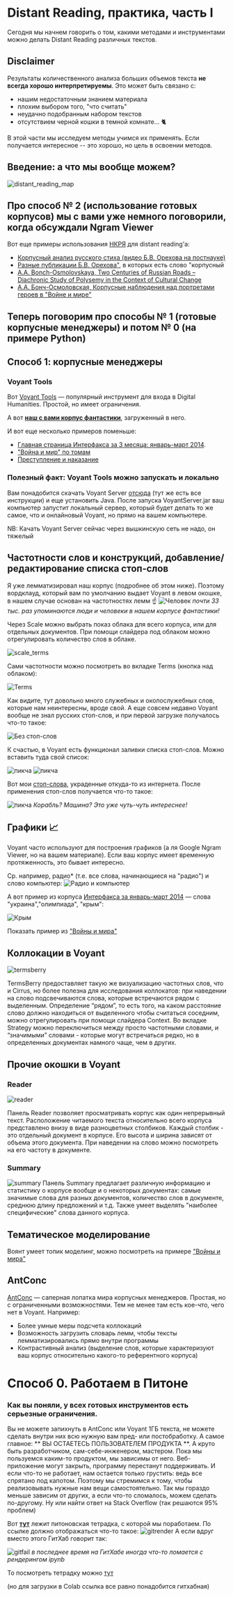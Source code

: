 # Distant Reading, практика, часть I
Сегодня мы начнем говорить о том, какими методами и инструментами можно делать Distant Reading различных текстов.  

## Disclaimer
Результаты количественного анализа больших объемов текста **не всегда хорошо интерпретируемы**. Это может быть связано с:
* нашим недостаточным знанием материала
* плохим выбором того, "что считать"
* неудачно подобранным набором текстов
* отсутствием черной кошки в темной комнате... 🐈

В этой части мы исследуем методы учимся их применять. Если получается интересное -- это хорошо, но цель в освоении методов.

## Введение: а что мы вообще можем?
![distant_reading_map](pics/distant_reading_map.jpeg)

## Про способ № 2 (использование готовых корпусов) мы с вами уже немного поговорили, когда обсуждали Ngram Viewer

Вот еще примеры использования [НКРЯ](http://ruscorpora.ru) для distant reading'а:
* [Корпусный анализ русского стиха (видео Б.В. Орехова на постнауке)](https://postnauka.ru/video/85900 "Кликни и увидь")
* [Разные публикации Б.В. Орехова"](http://nevmenandr.net/bo.php), в которых есть слово "корпусный
* [A.A. Bonch-Osmolovskaya, Two Centuries of Russian Roads – Diachronic Study of Polysemy in the Context of Cultural Change](https://dh2016.adho.org/abstracts/413 "Кликни и прочти")
* [А.А. Бонч-Осмоловская, Корпусные наблюдения над портретами героев в "Войне и мире"](http://veeb.ut.ee/FLVE/ruslit/sobolev/1.pdf "Кликни и прочти")

## Теперь поговорим про способы № 1 (готовые корпусные менеджеры) и потом № 0 (на примере Python)


## Способ 1: корпусные менеджеры

### Voyant Tools

Вот [Voyant Tools](https://voyant-tools.org/) — популярный инструмент для входа в Digital Humanities. Простой, но имеет ограничения.

А вот **[наш с вами корпус фантастики](https://voyant-tools.org/?corpus=ad00c40ec4549bc30c185cf7f65c9318)**, загруженный в него. 

И вот еще несколько примеров поменьше: 
* [Главная страница Интерфакса за 3 месяца: январь-март 2014](https://voyant-tools.org/?corpus=8943e7b961f87daf226162f5a3f5e8da). 
* ["Война и мир" по томам](https://voyant-tools.org/?corpus=d6d851113e8787d79055aa1b434a37bd)
* [Преступление и наказание](https://voyant-tools.org/?corpus=7a14151684244d604e29fed45c15ddee)

### Полезный факт: Voyant Tools можно запускать и локально

Вам понадобится скачать Voyant Server [отсюда](http://docs.voyant-tools.org/resources/run-your-own/voyant-server/) (тут же есть все инструкции) и еще установить Java. После запуска VoyantServer.jar ваш компьютер запустит локальный сервер, который будет делать то же самое, что и онлайновый Voyant, но прямо на вашем компьютере. 

NB: Качать Voyant Server сейчас через вышкинскую сеть не надо, он тяжелый

## Частотности слов и конструкций, добавление/редактирование списка стоп-слов

Я уже лемматизировал наш корпус (подробнее об этом ниже). Поэтому вордклауд, который вам по умолчанию выдает Voyant в левом окошке, в нашем случае основан на частотностях лемм ☝️
![Человек](pics/wordcloud.png)
*почти 33 тыс. раз упоминаются люди и человеки в нашем корпусе фантастики!*


Через Scale можно выбрать показ облака для всего корпуса, или для отдельных документов. При помощи слайдера под облаком можно отрегулировать количество слов в облаке. 

![scale_terms](pics/scale_terms.png)

Сами частотности можно посмотреть во вкладке Terms (кнопка над облаком):

![Terms](pics/terms.png)
    
Как видите, тут довольно много служебных и околослужебных слов, которые нам неинтересны, вроде свой. А еще совсем недавно Voyant вообще не знал русских стоп-слов, и при первой загрузке получалось что-то такое:

![Без стоп-слов](pics/wordcloud_nostop.png)

К счастью, в Voyant есть функционал заливки списка стоп-слов. Можно вставить туда свой список:

![пикча](pics/define_options.png)
![пикча](pics/new_stoplist.png)

Вот мои [стоп-слова](stop_ru.txt), украденные откуда-то из интернета. После применения стоп-слов получается что-то такое: 

![пикча](pics/wordcloud_mystop.png)
*Корабль? Машина? Это уже чуть-чуть интереснее!*


## Графики 📈

Voyant часто используют для построения графиков (а ля Google Ngram Viewer, но на вашем материале). Если ваш корпус имеет временн*у*ю протяженность, это бывает интересно. 

Ср. например, радио* (т.е. все слова, начинающиеся на "радио") и слово компьютер:
![Радио и компьютер](pics/radiovscomp.png )

А вот пример из корпуса [Интерфакса за январь-март 2014](https://voyant-tools.org/?corpus=8943e7b961f87daf226162f5a3f5e8da) — слова "украина","олимпиада", "крым":

![Крым](pics/crimea.png )

Показать пример из ["Войны и мира"](https://voyant-tools.org/?corpus=d6d851113e8787d79055aa1b434a37bd)

## Коллокации в Voyant
![termsberry](pics/termsberry.png)

TermsBerry предоставляет такую же визуализацию частотных слов, что и Cirrus, но более полезна для исследования коллокатов: при наведении на слово подсвечиваются слова, которые встречаются рядом с выделенным. Определение “рядом”, то есть того, на каком расстояние слово должно находиться от выделенного чтобы считаться соседним, можно отрегулировать при помощи слайдера Context. Во вкладке Strategy можно переключиться между просто частотными словами, и “значимыми” словами - которые могут встречаться редко, но в определенных документах намного чаще, чем в других.

## Прочие окошки в Voyant 

### Reader
![reader](pics/reader.png)

Панель Reader позволяет просматривать корпус как один непрерывный текст. Расположение читаемого текста относительно всего корпуса представлено внизу в виде разноцветных столбиков. Каждый столбик - это отдельный документ в корпусе. Его высота и ширина зависят от объема этого документа.
При наведении на слово можно посмотреть на его частоту в документе.

### Summary
![summary](pics/summary.png)
Панель Summary предлагает различную информацию и статистику о корпусе вообще и о некоторых документах: самые значимые слова для разных документов, количество слов в документе, среднюю длину предложений и т.д.
Также умеет выделять "наиболее специфические" слова данного корпуса. 

## Тематическое моделирование

Воянт умеет топик моделинг, можно посмотреть на примере ["Войны и мира"](https://voyant-tools.org/?corpus=d6d851113e8787d79055aa1b434a37bd)

## AntConc

[AntConc](http://www.laurenceanthony.net/software.html) — саперная лопатка мира корпусных менеджеров. Простая, но с ограниченными возможностями. Тем не менее там есть кое-что, чего нет в Voyant. Например:
* Более умные меры подсчета коллокаций
* Возможность загрузить словарь лемм, чтобы тексты лемматизировались прямо внутри программы
* Контрастивный анализ (выделение слов, которые характеризуют ваш корпус относительно какого-то референтного корпуса)

# Способ 0. Работаем в Питоне

### Как вы поняли, у всех готовых инструментов есть серьезные ограничения. 
Вы не можете запихнуть в AntConc или Voyant 1ГБ текста, не можете сделать внутри них всю нужную вам пред- или постобработку. 
А самое главное: ** ВЫ ОСТАЕТЕСЬ ПОЛЬЗОВАТЕЛЕМ ПРОДУКТА **. А круто быть разработчиком, сам-себе-инженером, мастером.
Пока мы пользуемся каким-то продуктом, мы зависимы от него. Веб-приложение могут закрыть, программу перестанут поддерживать. 
И если что-то не работает, нам остается только грустить: ведь все спрятано под капотом.
Поэтому мы стремимся к тому, чтобы реализовывать нужные нам вещи самостоятельно.
Так мы гораздо меньше зависим от других, а если что-то сломалось, можем сделать по-другому.
Ну или найти ответ на Stack Overflow (так решаются 95% проблем)


Вот **[тут](https://github.com/dhhse/dhcourse/blob/master/dr_practice/first_dr_notebook_danya.ipynb)** лежит питоновская тетрадка, с которой мы поработаем.
По ссылке должно отображаться что-то такое: 
![gitrender](pics/gitrender.png)
А если вдруг вместо этого ГитХаб говорит так:

![gitfail](pics/gitfail.png)
*в последнее время на ГитХабе иногда что-то ломается с рендерингом ipynb*

То посмотреть тетрадку можно [тут](https://nbviewer.jupyter.org/github/dhhse/dhcourse/blob/master/dr_practice/first_dr_notebook_danya.ipynb) 

(но для загрузки в Colab ссылка все равно понадобится гитхабная)